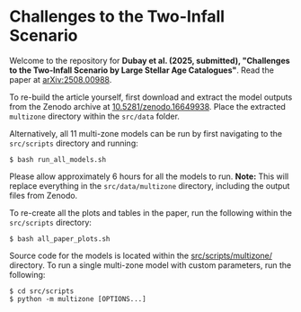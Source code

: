# Challenges to the Two-Infall Scenario

Welcome to the repository for **Dubay et al. (2025, submitted), "Challenges
to the Two-Infall Scenario by Large Stellar Age Catalogues"**.
Read the paper at [arXiv:2508.00988](https://arxiv.org/abs/2508.00988).

To re-build the article yourself, first download and extract the model outputs
from the Zenodo archive at [10.5281/zenodo.16649938](https://doi.org/10.5281/zenodo.16649938).
Place the extracted `multizone` directory within the `src/data` folder.

Alternatively, all 11 multi-zone models can be run by first navigating to the
`src/scripts` directory and running:
```
$ bash run_all_models.sh
```
Please allow approximately 6 hours for all the models to run.
**Note:** This will replace everything in the `src/data/multizone` directory, including
the output files from Zenodo.

To re-create all the plots and tables in the paper, run the following
within the `src/scripts` directory:
```
$ bash all_paper_plots.sh
```

Source code for the models is located within the [src/scripts/multizone/](/src/scripts/multizone/) directory.
To run a single multi-zone model with custom parameters, run the following:
```
$ cd src/scripts
$ python -m multizone [OPTIONS...]
```
